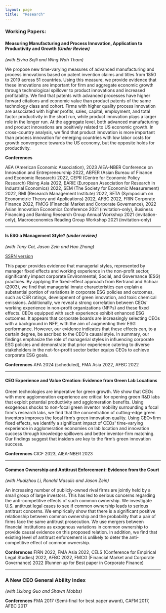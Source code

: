 ```yaml
---
layout: page
title:  "Research"
---
```


### Working Papers:
#### Measuring Manufacturing and Process Innovation, Application to Productivity and Growth *(Under Review)*
*(with Elvira Sojli and Wing Wah Tham)*

We propose new time-varying measures of advanced manufacturing and process innovations based on patent invention claims and titles from 1850 to 2019 across 51 countries. Using this measure, we provide evidence that these innovations are important for firm and aggregate economic growth through technological spillover to product innovations and increased profitability. We find that patents with advanced processes have higher forward citations and economic value than product patents of the same technology class and cohort. Firms with higher quality process innovation are associated with higher profits, sales, capital, employment, and total factor productivity in the short run, while product innovation plays a larger role in the longer run. At the aggregate level, both advanced manufacturing and product innovations are positively related to US economic growth. In cross-country analysis, we find that product innovation is more important than process innovation for emerging countries with low labor costs for growth convergence towards the US economy, but the opposite holds for productivity.

__Conferences__

  AEA (American Economic Association), 2023 AIEA-NBER Conference on Innovation and Entrepreneurship 2022, ABFER (Asian Bureau of Finance and Economic Research) 2022, CEPR (Centre for Economic Policy Research) Rising Asia 2022, EARIE (European Association for Research in Industrial Economics) 2022, SEM (The Society for Economic Measurement) 2022, RMI (Research Management Institute) 2022, SETA (Symposium on Econometric Theory and Applications) 2022, AFBC 2022, FRIN Corporate Finance 2022, FMCG (Financial Market and Corporate Governance), 2022 Asian Innovation Economics Conference 2021 (invitation-only), Business Financing and Banking Research Group Annual Workshop 2021 (invitation-only), Macroeconomics Reading Group Workshop 2021 (invitation-only)
<hr>

#### Is ESG a Management Style? *(under review)*
*(with Tony Cai, Jason Zein and Hao Zhang)* 

<a href="https://papers.ssrn.com/sol3/papers.cfm?abstract_id=4266516">SSRN version</a>

This paper provides evidence that managerial styles, represented by manager fixed effects and working experience in the non-profit sector, significantly impact corporate Environmental, Social, and Governance (ESG) practices. By applying the fixed-effect approach from Bertrand and Schoar (2003), we find that managerial innate characteristics can explain a substantial portion of variations in corporate ESG policies and outcomes, such as CSR ratings, development of green innovation, and toxic chemical emissions. Additionally, we reveal a strong correlation between CEOs' working experience in non-profit organizations (NFPs) and these fixed effects. CEOs equipped with such experience exhibit enhanced ESG outcomes. It appears that corporate boards are increasingly selecting CEOs with a background in NFP, with the aim of augmenting their ESG performance. However, our evidence indicates that these effects can, to a certain degree, be ascribed to the CEO's causal style. In summary, our findings emphasize the role of managerial styles in influencing corporate ESG policies and demonstrate that prior experience catering to diverse stakeholders in the not-for-profit sector better equips CEOs to achieve corporate ESG goals.

__Conferences__
AFA 2024 (scheduled), FMA Asia 2022, AFBC 2022
<hr>

#### CEO Experience and Value Creation: Evidence from Green Lab Locations

Green technologies are imperative for green growth. We show that CEOs with more agglomeration experience are critical for opening green R\&D labs that exploit potential productivity and agglomeration benefits. Using exogenous shocks to non-focal green inventor mobility surrounding a focal firm's research labs, we find that the concentration of cutting-edge green inventors improves the focal firm’s green innovation quality. Using CEO$\times$firm fixed effects, we identify a significant impact of CEOs' time-varying experience in agglomeration economies on lab location and innovation success through knowledge spillovers and better inventor-firm matching. Our findings suggest that insiders are key to the firm’s green innovation success.

__Conferences__
CICF 2023, AIEA-NBER 2023
<hr>

#### Common Ownership and Antitrust Enforcement: Evidence from the Court 
*(with Huaizhou Li, Ronald Masulis and Jason Zein)*

An increasing number of publicly-owned rival firms are jointly held by a small group of large investors. This has led to serious concerns regarding the anti-competitive effects of such common ownership. We investigate U.S. antitrust legal cases to see if common ownership leads to serious antitrust concerns. We empirically show that there is a significant positive relationship between common ownership and the probability that a pair of firms face the same antitrust prosecution. We use mergers between financial institutions as exogenous variations in common ownership to provide causal evidence on this proposed relation. In addition, we find that existing level of antitrust enforcement is unlikely to deter the anti-competitive effect of common ownership.

__Conferences__
FIRN 2022, FMA Asia 2022, CELS (Conference for Empirical Legal Studies) 2022, AFBC 2022, FMCG (Financial Market and Corporate Governance) 2022 (Runner-up for Best paper in Corporate Finance)
<hr>

### A New CEO General Ability Index
*(with Lixiong Guo and Shawn Mobbs)*

__Conferences__
  FMA 2017 (Semi-final for best paper award), CAFM 2017, AFBC 2017


[jekyll-docs]: https://jekyllrb.com/docs/home
[jekyll-gh]:   https://github.com/jekyll/jekyll
[jekyll-talk]: https://talk.jekyllrb.com/
